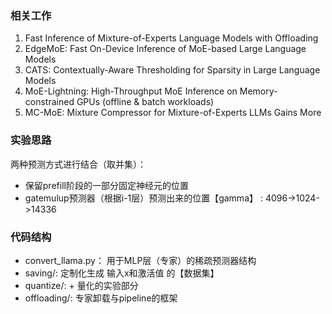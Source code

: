 ### 相关工作
1. Fast Inference of Mixture-of-Experts Language Models with Offloading
2. EdgeMoE: Fast On-Device Inference of MoE-based Large Language Models
3. CATS: Contextually-Aware Thresholding for Sparsity in Large Language Models
4. MoE-Lightning: High-Throughput MoE Inference on Memory-constrained GPUs  (offline & batch workloads)
5. MC-MoE: Mixture Compressor for Mixture-of-Experts LLMs Gains More

<!-- 设置新分支 git push --set-upstream origin simulate -->
<!-- git push origin simulate就可以了  -->

### 实验思路
两种预测方式进行结合（取并集）：
- 保留prefill阶段的一部分固定神经元的位置
- gatemulup预测器（根据i-1层）预测出来的位置【gamma】 : 4096->1024->14336

### 代码结构

* convert_llama.py： 用于MLP层（专家）的稀疏预测器结构
* saving/: 定制化生成 输入x和激活值 的【数据集】
* quantize/: + 量化的实验部分
* offloading/: 专家卸载与pipeline的框架